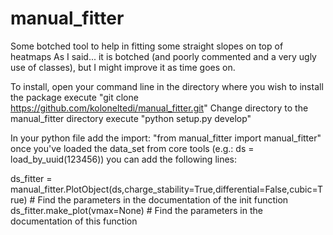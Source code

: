 # manual_fitter
Some botched tool to help in fitting some straight slopes on top of heatmaps
As I said... it is botched (and poorly commented and a very ugly use of classes), but I might improve it as time goes on.

To install, open your command line in the directory where you wish to install the package
execute "git clone https://github.com/koloneltedi/manual_fitter.git"
Change directory to the manual_fitter directory
execute "python setup.py develop"

In your python file add the import:
"from manual_fitter import manual_fitter"
once you've loaded the data_set from core tools (e.g.: ds = load_by_uuid(123456)) you can add the following lines:

ds_fitter = manual_fitter.PlotObject(ds,charge_stability=True,differential=False,cubic=True) # Find the parameters in the documentation of the init function 
ds_fitter.make_plot(vmax=None) # Find the parameters in the documentation of this function
